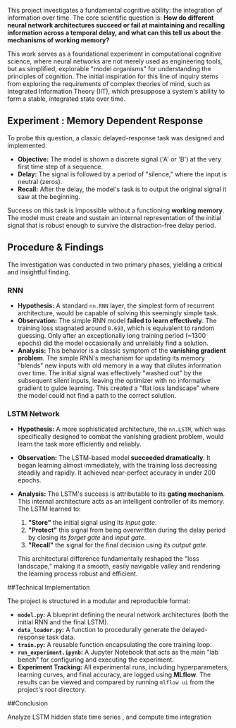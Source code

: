 This project investigates a fundamental cognitive ability: the integration of information over time. The core scientific question is: **How do different neural network architectures succeed or fail at maintaining and recalling information across a temporal delay, and what can this tell us about the mechanisms of working memory?**

This work serves as a foundational experiment in computational cognitive science, where neural networks are not merely used as engineering tools, but as simplified, explorable "model organisms" for understanding the principles of cognition. The initial inspiration for this line of inquiry stems from exploring the requirements of complex theories of mind, such as Integrated Information Theory (IIT), which presuppose a system's ability to form a stable, integrated state over time.

## Experiment : Memory Dependent Response

To probe this question, a classic delayed-response task was designed and implemented:

*   **Objective:** The model is shown a discrete signal ('A' or 'B') at the very first time step of a sequence.
*   **Delay:** The signal is followed by a period of "silence," where the input is neutral (zeros).
*   **Recall:** After the delay, the model's task is to output the original signal it saw at the beginning.

Success on this task is impossible without a functioning **working memory**. The model must create and sustain an internal representation of the initial signal that is robust enough to survive the distraction-free delay period.

## Procedure & Findings

The investigation was conducted in two primary phases, yielding a critical and insightful finding.

### RNN

*   **Hypothesis:** A standard `nn.RNN` layer, the simplest form of recurrent architecture, would be capable of solving this seemingly simple task.
*   **Observation:** The simple RNN model **failed to learn effectively**. The training loss stagnated around `0.693`, which is equivalent to random guessing. Only after an exceptionally long training period (~1300 epochs) did the model occasionally and unreliably find a solution.
*   **Analysis:** This behavior is a classic symptom of the **vanishing gradient problem**. The simple RNN's mechanism for updating its memory "blends" new inputs with old memory in a way that dilutes information over time. The initial signal was effectively "washed out" by the subsequent silent inputs, leaving the optimizer with no informative gradient to guide learning. This created a "flat loss landscape" where the model could not find a path to the correct solution.

### LSTM Network

*   **Hypothesis:** A more sophisticated architecture, the `nn.LSTM`, which was specifically designed to combat the vanishing gradient problem, would learn the task more efficiently and reliably.
*   **Observation:** The LSTM-based model **succeeded dramatically**. It began learning almost immediately, with the training loss decreasing steadily and rapidly. It achieved near-perfect accuracy in under 200 epochs.
*   **Analysis:** The LSTM's success is attributable to its **gating mechanism**. This internal architecture acts as an intelligent controller of its memory. The LSTM learned to:
    1.  **"Store"** the initial signal using its *input gate*.
    2.  **"Protect"** this signal from being overwritten during the delay period by closing its *forget gate* and *input gate*.
    3.  **"Recall"** the signal for the final decision using its *output gate*.

    This architectural difference fundamentally reshaped the "loss landscape," making it a smooth, easily navigable valley and rendering the learning process robust and efficient.

##Technical Implementation

The project is structured in a modular and reproducible format:

*   **`model.py`:** A blueprint defining the neural network architectures (both the initial RNN and the final LSTM).
*   **`data_loader.py`:** A function to procedurally generate the delayed-response task data.
*   **`train.py`:** A reusable function encapsulating the core training loop.
*   **`run_experiment.ipynb`:** A Jupyter Notebook that acts as the main "lab bench" for configuring and executing the experiment.
*   **Experiment Tracking:** All experimental runs, including hyperparameters, learning curves, and final accuracy, are logged using **MLflow**. The results can be viewed and compared by running `mlflow ui` from the project's root directory.

##Conclusion

Analyze LSTM hidden state time series , and compute time integration 
